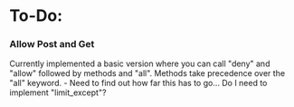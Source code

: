 # To-Do:

### Allow Post and Get
Currently implemented a basic version where you can call "deny" and "allow" followed by methods and "all". Methods take precedence over the "all" keyword.
    - Need to find out how far this has to go... Do I need to implement "limit_except"?